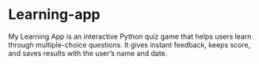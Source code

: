 # Learning-app
My Learning App is an interactive Python quiz game that helps users learn through multiple-choice questions. It gives instant feedback, keeps score, and saves results with the user’s name and date.
